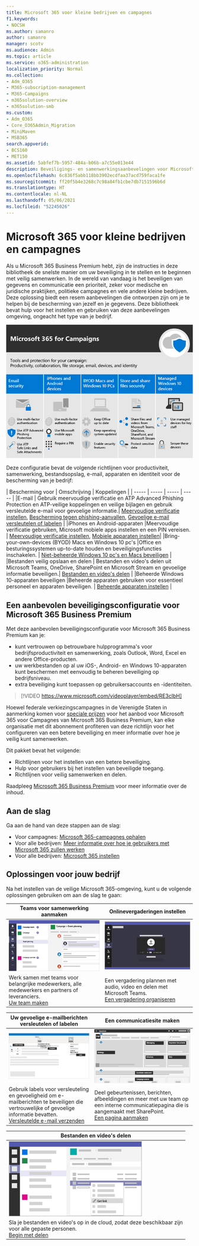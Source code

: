 ```yaml
---
title: Microsoft 365 voor kleine bedrijven en campagnes
f1.keywords:
- NOCSH
ms.author: samanro
author: samanro
manager: scotv
ms.audience: Admin
ms.topic: article
ms.service: o365-administration
localization_priority: Normal
ms.collection:
- Adm_O365
- M365-subscription-management
- M365-Campaigns
- m365solution-overview
- m365solution-smb
ms.custom:
- Adm_O365
- Core_O365Admin_Migration
- MiniMaven
- MSB365
search.appverid:
- BCS160
- MET150
ms.assetid: 5abfef7b-5957-484a-b06b-a7c55e013e44
description: Beveiligings- en samenwerkingsaanbevelingen voor Microsoft 365 Business Premium voor kleine bedrijven, praktijken en politieke campagnes.
ms.openlocfilehash: 6c836f5abb118bb3902ecdfaa37acd759faca1fe
ms.sourcegitcommit: ff20f5b4e3268c7c98a84fb1cbe7db7151596b6d
ms.translationtype: HT
ms.contentlocale: nl-NL
ms.lasthandoff: 05/06/2021
ms.locfileid: "52245026"
---
```

<a name="microsoft-365-for-smaller-businesses-and-campaigns"></a>Microsoft 365 voor kleine bedrijven en campagnes
===========================

Als u Microsoft 365 Business Premium hebt, zijn de instructies in deze bibliotheek de snelste manier om uw beveiliging in te stellen en te beginnen met veilig samenwerken. In de wereld van vandaag is het beveiligen van gegevens en communicatie een prioriteit, zeker voor medische en juridische praktijken, politieke campagnes en vele andere kleine bedrijven. Deze oplossing biedt een resem aanbevelingen die ontworpen zijn om je te helpen bij de bescherming van jezelf en je gegevens. Deze bibliotheek bevat hulp voor het instellen en gebruiken van deze aanbevelingen omgeving, ongeacht het type van je bedrijf.


![Microsoft 365 Business Premium beschermt jouw hulpprogramma's voor productiviteit en samenwerking, bestandsopslag, e-mail, apparaten en identiteit](../media/M365-WhatIsIt-SecurityFocus.png)

Deze configuratie bevat de volgende richtlijnen voor productiviteit, samenwerking, bestandsopslag, e-mail, apparaten en identiteit voor de bescherming van je bedrijf:

| Bescherming voor | Omschrijving | Koppelingen |
| ----- | ----- | ----- | ----- |
|E-mail | Gebruik meervoudige verificatie en ATP Advanced Phishing Protection en ATP-veilige koppelingen en veilige bijlagen en gebruik versleutelde e-mail voor gevoelige informatie.| [Meervoudige verificatie instellen](m365-campaigns-multifactor-authenication.md), [Bescherming tegen phishing-aanvallen](m365-campaigns-phishing-and-attacks.md), [Gevoelige e-mail versleutelen of labelen](send-encrypted-email.md) |
|iPhones en Android-apparaten |Meervoudige verificatie gebruiken, Microsoft mobiele apps instellen en een PIN vereisen. | [Meervoudige verificatie instellen](m365-campaigns-multifactor-authenication.md), [Mobiele apparaten instellen](../business/set-up-mobile-devices.md?toc=/microsoft-365/campaigns/toc.json)|
|Bring-your-own-devices (BYOD) Macs en Windows 10 pc's |Office en besturingssystemen up-to-date houden en beveiligingsfuncties inschakelen. | [Niet-beheerde Windows 10 pc's en Macs beveiligen](m365-campaigns-protect-pcs-macs.md) |
|Bestanden veilig opslaan en delen | Bestanden en video's delen uit Microsoft Teams, OneDrive, SharePoint en Microsoft Stream en gevoelige informatie beveiligen.| [Bestanden en video's delen](share-files-and-videos.md) |
|Beheerde Windows 10-apparaten beveiligen |Beheerde apparaten gebruiken voor essentieel personeel en apparaten beveiligen. | [Beheerde apparaten instellen](../business/set-up-windows-devices.md?toc=/microsoft-365/campaigns/toc.json) |

<a name="a-recommended-security-configuration-for-microsoft-365-business-premium"></a>Een aanbevolen beveiligingsconfiguratie voor Microsoft 365 Business Premium
------------------------------------

Met deze aanbevolen beveiligingsconfiguratie voor Microsoft 365 Business Premium kan je:

- kunt vertrouwen op betrouwbare hulpprogramma's voor bedrijfsproductiviteit en samenwerking, zoals Outlook, Word, Excel en andere Office-producten.
- uw werkbestanden op al uw iOS-, Android- en Windows 10-apparaten kunt beschermen met eenvoudig te beheren beveiliging op bedrijfsniveau.
- extra beveiliging kunt toepassen op gebruikersaccounts en -identiteiten.

> [!VIDEO https://www.microsoft.com/videoplayer/embed/RE3clbH]

Hoewel federale verkiezingscampagnes in de Verenigde Staten in aanmerking komen voor [speciale prijzen](get-microsoft-365-campaigns.md) voor het aanbod voor Microsoft 365 voor Campagnes van Microsoft 365 Business Premium, kan elke organisatie met dit abonnement profiteren van deze richtlijn voor het configureren van een betere beveiliging en meer informatie over hoe je veilig kunt samenwerken.

Dit pakket bevat het volgende:

- Richtlijnen voor het instellen van een betere beveiliging.
- Hulp voor gebruikers bij het instellen van beveiligde toegang.
- Richtlijnen voor veilig samenwerken en delen.

Raadpleeg [Microsoft 365 Business Premium](https://www.microsoft.com/microsoft-365/business) voor meer informatie over de inhoud.

<a name="get-started"></a>Aan de slag
--------------------------

Ga aan de hand van deze stappen aan de slag:

- Voor campagnes: [Microsoft 365-campagnes ophalen](get-microsoft-365-campaigns.md)
- Voor alle bedrijven: [Meer informatie over hoe je gebruikers met Microsoft 365 zullen werken](m365-campaigns-users.md)
- Voor alle bedrijven: [Microsoft 365 instellen](microsoft-365-campaigns-setup-overview.md)

<a name="solutions-for-your-business"></a>Oplossingen voor jouw bedrijf
--------------------------

Na het instellen van de veilige Microsoft 365-omgeving, kunt u de volgende oplossingen gebruiken om aan de slag te gaan:

| Teams voor samenwerking aanmaken | Onlinevergaderingen instellen |
| ------------- | ------------- |
| ![een SharePoint-communicatiesite](../media/sm-m365-democracy-teams-collab.png) | ![een onlinevergadering](../media/m365-democracy-teams-meetings.png) |
| Werk samen met teams voor belangrijke medewerkers, alle medewerkers en partners of leveranciers.<br>[Uw team maken](create-teams-for-collaboration.md) | Een vergadering plannen met audio, video en delen met Microsoft Teams.<br>[Een vergadering organiseren](set-up-meetings.md) |

| Uw gevoelige e-mailberichten versleutelen of labelen | Een communicatiesite maken |
| ------------- | ------------- |
| ![Versleutelde en gelabelde e-mails](../media/sm-m365-campaign-email-encrypt.png) | ![een SharePoint-communicatiesite](../media/sm-m365-democracy-comms-site.png) |
| Gebruik labels voor versleuteling en gevoeligheid om e-mailberichten te beveiligen die vertrouwelijke of gevoelige informatie bevatten.<br>[Versleutelde e-mail verzenden](send-encrypted-email.md) | Deel gebeurtenissen, berichten, afbeeldingen en meer met uw team op een interne communicatiepagina die is aangemaakt met SharePoint.<br>[Een pagina aanmaken](create-communications-site.md) |

| Bestanden en video's delen |
| ------------- |
| ![een bestand delen in Microsoft Teams](../media/m365-democracy-teams-sharefiles.png) |
| Sla je bestanden en video's op in de cloud, zodat deze beschikbaar zijn <br>voor alle gepaste personen.<br>[Begin met delen](share-files-and-videos.md) |
